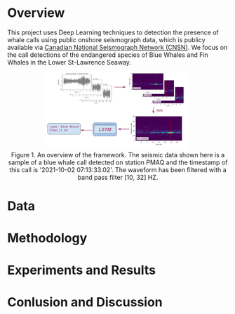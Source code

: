 # Overview
This project uses Deep Learning techniques to detection the presence of whale calls using public onshore seismograph data, which is publicy available via [Canadian National Seismograph Network (CNSN)](https://earthquakescanada.nrcan.gc.ca/stndon/CNSN-RNSC/index-en.php). We focus on the call detections of the endangered species of Blue Whales and Fin Whales in the Lower St-Lawrence Seaway. 
<div align="center">
    <img src="figs/overview.png" width="65%">
    <div>
    Figure 1. An overview of the framework. The seismic data shown here is a sample of a blue whale call detected on station PMAQ and the timestamp of this call is '2021-10-02 07:13:33.02'. The waveform has been filtered with a  band pass filter [10, 32] HZ.</div>
</div>

# Data

# Methodology

# Experiments and Results

# Conlusion and Discussion